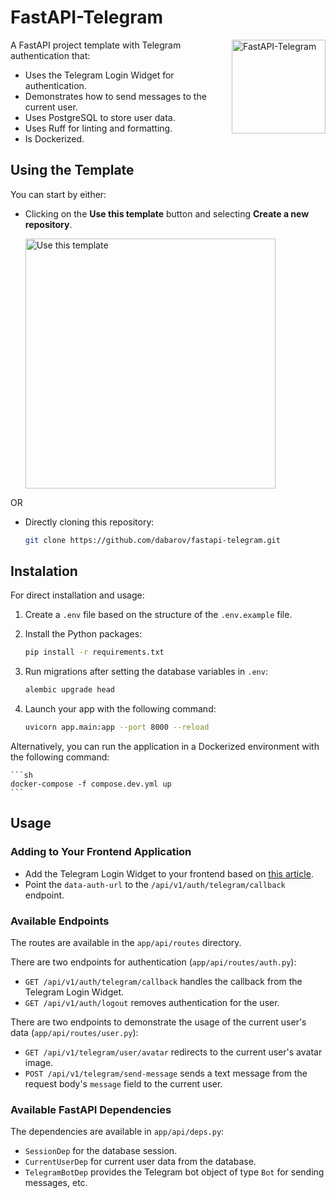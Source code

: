# FastAPI-Telegram

<img src="https://github.com/dabarov/fastapi-telegram/assets/36531464/5bc2a850-481c-42f1-a99c-6ea13a84fd69" align="right" alt="FastAPI-Telegram" width="150" height="150">

A FastAPI project template with Telegram authentication that:
- Uses the Telegram Login Widget for authentication.
- Demonstrates how to send messages to the current user.
- Uses PostgreSQL to store user data.
- Uses Ruff for linting and formatting.
- Is Dockerized.

## Using the Template

You can start by either:

- Clicking on the **Use this template** button and selecting **Create a new repository**.

    <img src="https://docs.github.com/assets/cb-76823/mw-1440/images/help/repository/use-this-template-button.webp" alt="Use this template" width="400">

OR 

- Directly cloning this repository:

    ```sh
    git clone https://github.com/dabarov/fastapi-telegram.git
    ```

## Instalation

For direct installation and usage:

1. Create a `.env` file based on the structure of the `.env.example` file.
2. Install the Python packages:

    ```sh
    pip install -r requirements.txt
    ```

3. Run migrations after setting the database variables in `.env`:

    ```sh
    alembic upgrade head
    ```

4. Launch your app with the following command:

    ```sh
    uvicorn app.main:app --port 8000 --reload
    ```

Alternatively, you can run the application in a Dockerized environment with the following command:

    
    ```sh
    docker-compose -f compose.dev.yml up
    ```

## Usage

### Adding to Your Frontend Application

- Add the Telegram Login Widget to your frontend based on [this article](https://core.telegram.org/widgets/login).
- Point the `data-auth-url` to the `/api/v1/auth/telegram/callback` endpoint.

### Available Endpoints

The routes are available in the `app/api/routes` directory.

There are two endpoints for authentication (`app/api/routes/auth.py`):  
- `GET /api/v1/auth/telegram/callback` handles the callback from the Telegram Login Widget.
- `GET /api/v1/auth/logout` removes authentication for the user.

There are two endpoints to demonstrate the usage of the current user's data (`app/api/routes/user.py`):
- `GET /api/v1/telegram/user/avatar` redirects to the current user's avatar image.
- `POST /api/v1/telegram/send-message` sends a text message from the request body's `message` field to the current user.

### Available FastAPI Dependencies

The dependencies are available in `app/api/deps.py`:

- `SessionDep` for the database session.
- `CurrentUserDep` for current user data from the database.
- `TelegramBotDep` provides the Telegram bot object of type `Bot` for sending messages, etc.
  